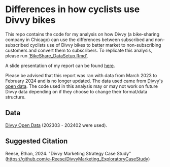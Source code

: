 # Differences in how cyclists use Divvy bikes
This repo contains the code for my analysis on how Divvy (a bike-sharing company in Chicago) can use the differences between subscribed and non-subscribed cyclists use of Divvy bikes 
to better market to non-subscribing customers and convert them to subscribers. To replicate this analysis, please run ['BikeShare_DataSetup.Rmd'](https://github.com/e-Reese/DivvyMarketing_ExploratoryCaseStudy/blob/main/BikeShare_DataSetup.Rmd).

A slide presentation of my report can be found [here](https://docs.google.com/presentation/d/1lF3xD_C3I-1FnUPe26OEGgCbmnA_6NXxu1_tk0Lldjc/edit?usp=sharing).

Please be advised that this report was ran with data from March 2023 to February 2024 and is no longer updated. The data used came from [Divvy's open data](https://divvy-tripdata.s3.amazonaws.com/index.html). 
The code used in this analysis may or may not work on future Divvy data depending on if they choose to change their format/data structure.

## Data
[Divvy Open Data](https://divvy-tripdata.s3.amazonaws.com/index.html) (202303 - 202402 were used).

## Suggested Citation
Reese, Ethan, 2024. "Divvy Marketing Strategy Case Study" (https://github.com/e-Reese/DivvyMarketing_ExploratoryCaseStudy)
